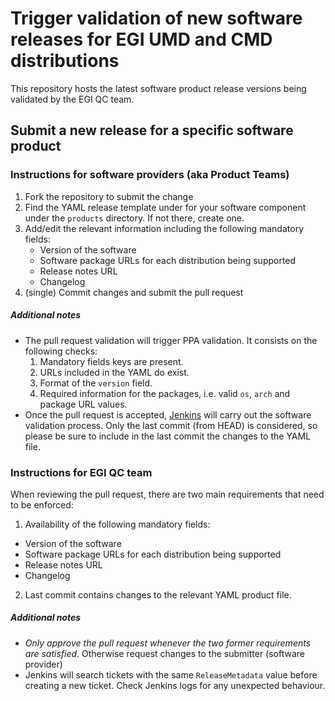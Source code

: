# Trigger validation of new software releases for EGI UMD and CMD distributions

This repository hosts the latest software product release versions being
validated by the EGI QC team.

## Submit a new release for a specific software product

### Instructions for software providers (aka Product Teams)

1. Fork the repository to submit the change
2. Find the YAML release template under for your software component under the
`products` directory. If not there, create one.
3. Add/edit the relevant information including the following mandatory fields:
   - Version of the software
   - Software package URLs for each distribution being supported
   - Release notes URL
   - Changelog
4. (single) Commit changes and submit the pull request

##### Additional notes
 * The pull request validation will trigger PPA validation. It consists on the
   following checks:
    1. Mandatory fields keys are present.
    2. URLs included in the YAML do exist.
    3. Format of the `version` field.
    4. Required information for the packages, i.e. valid `os`, `arch` and
       package URL values.
 * Once the pull request is accepted, [Jenkins](https://jenkins.egi.ifca.es)
   will carry out the software validation process. Only the last commit (from
   HEAD) is considered, so please be sure to include in the last commit the
   changes to the YAML file.

### Instructions for EGI QC team

When reviewing the pull request, there are two main requirements that need to
be enforced:

1. Availability of the following mandatory fields:
 - Version of the software
 - Software package URLs for each distribution being supported
 - Release notes URL
 - Changelog
2. Last commit contains changes to the relevant YAML product file.

##### Additional notes
 * _Only approve the pull request whenever the two former requirements are
    satisfied_. Otherwise request changes to the submitter (software provider)
 * Jenkins will search tickets with the same `ReleaseMetadata` value before
   creating a new ticket. Check Jenkins logs for any unexpected behaviour.
